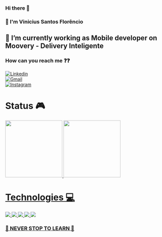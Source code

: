 ### Hi there 👋 
### 🙇 I'm Vinicius Santos Florêncio

<h2> 🛵 I’m currently working as Mobile developer on Moovery - Delivery Inteligente </h2> 
<h3>How can you reach me ❓❓</h3>
	
[![Linkedin](https://img.shields.io/badge/LinkedIn-0077B5?style=for-the-badge&logo=linkedin&logoColor=white)](https://www.linkedin.com/in/vinicius-santos-8442681b8/)									
[![Gmail](https://img.shields.io/badge/Gmail-D14836?style=for-the-badge&logo=gmail&logoColor=white)](mailto:viniciusantos.florencio@gmail.com)	
[![Instagram](https://img.shields.io/badge/Instagram-E4405F?style=for-the-badge&logo=instagram&logoColor=white)](https://www.instagram.com/vinisantos_p/)

<div>
	<h1>Status 🎮</h1>
  <a href="https://github.com/Biniti">
  <img height="180em" src="https://github-readme-stats.vercel.app/api?username=Biniti&show_icons=true&theme=tokyonight&include_all_commits=true&count_private=true"/>
  <img height="180em" src="https://github-readme-stats.vercel.app/api/top-langs/?username=Biniti&layout=compact&langs_count=7&theme=tokyonight"/>
</div>

	
<div>
		<h1>Technologies 💻</h1>
		<img src=https://img.shields.io/badge/Ubuntu-E95420?style=for-the-badge&logo=ubuntu&logoColor=white />
		<img src=https://img.shields.io/badge/TypeScript-007ACC?style=for-the-badge&logo=typescript&logoColor=white />
		<img src=https://img.shields.io/badge/React_Native-20232A?style=for-the-badge&logo=react&logoColor=61DAFB />
		<img src=https://img.shields.io/badge/Android-3DDC84?style=for-the-badge&logo=android&logoColor=white />
		<img src=https://img.shields.io/badge/Kotlin-0095D5?&style=for-the-badge&logo=kotlin&logoColor=white />
</div>

<h3>🚨 NEVER STOP TO LEARN 🚨</h3>

